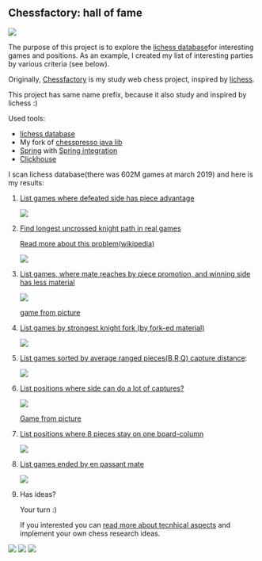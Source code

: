## Chessfactory: hall of fame
![](etc/img/cf.png)

The purpose of this project is to explore the [lichess database](https://database.lichess.org/)for interesting games and positions. As an example, I created my list of interesting parties by various criteria (see below).

Originally, [Chessfactory](https://github.com/mark-dev/chessfactory) is my study web chess project, inspired by [lichess](https://lichess.org).

This project has same name prefix, because it also study and inspired by lichess :)

Used tools:

* [lichess database](https://database.lichess.org/) 
* My fork of [chesspresso java lib](https://github.com/mark-dev/chesspresso)
* [Spring](https://spring.io/) with [Spring integration](https://spring.io/projects/spring-integration)
* [Clickhouse](https://clickhouse.yandex/)

  
I scan lichess database(there was 602M games at march 2019) and here is my results:

1. [List games where defeated side has piece advantage](etc/docs/results/got-mate-with-extra-material.md)  

   ![](etc/img/got-mate-with-extra-material.png)   

2. [Find longest uncrossed knight path in real games](/etc/docs/results/knight-path.md)

    [Read more about this problem(wikipedia)](https://en.wikipedia.org/wiki/Longest_uncrossed_knight%27s_path)

    ![](etc/img/knight-path.png)
    
3. [List games, where mate reaches by piece promotion, and winning side has less material](/etc/docs/results/mate-by-pieces.md)
   
   ![](etc/img/knight-promo-mate.png)
   
   [game from picture](https://lichess.org/oKgxoBoi)
   
4. [List games by strongest knight fork (by fork-ed material)](etc/docs/results/fork-material.md)
  
   ![](etc/img/knight-fork.png)
   
5. [List games sorted by average ranged pieces(B,R,Q) capture distance](etc/docs/results/ranged-capture-distance.md):
    
    ![](etc/img/ranged-capture-distance.png)
   
6. [List positions where side can do a lot of captures?](etc/docs/results/capture-sharpness.md)

   ![](etc/img/capture-sharpness.png)
   
   [Game from picture](https://lichess.org/shIhqTdO#68)
    
7. [List positions where 8 pieces stay on one board-column](etc/docs/results/8-pieces-one-column.md)

    ![](etc/img/one-column-pieces.png)
    
8. [List games ended by en passant mate](etc/docs/results/ep-mate.md) 

    ![](etc/img/ep-mate.png)
    
9. Has ideas?
     
    Your turn :) 

    If you interested you can [read more about tecnhical aspects](etc/docs/how-to-extend.md) 
    and implement your own chess research ideas.

![](etc/img/bN.png) ![](etc/img/bN.png) ![](etc/img/bN.png) 
